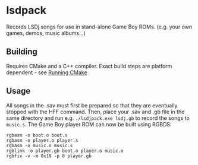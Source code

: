 # lsdpack

Records LSDj songs for use in stand-alone Game Boy ROMs. (e.g. your own games, demos, music albums...)

## Building

Requires CMake and a C++ compiler. Exact build steps are platform dependent - see [Running CMake](https://cmake.org/runningcmake/)

## Usage

All songs in the .sav must first be prepared so that they are eventually stopped with the HFF command. Then, place your .sav and .gb file in the same directory and run e.g. `./lsdjpack.exe lsdj.gb` to record the songs to `music.s`. The Game Boy player ROM can now be built using RGBDS:

    rgbasm -o boot.o boot.s
    rgbasm -o player.o player.s
    rgbasm -o music.o music.s
    rgblink -o player.gb boot.o player.o music.o
    rgbfix -v -m 0x19 -p 0 player.gb
